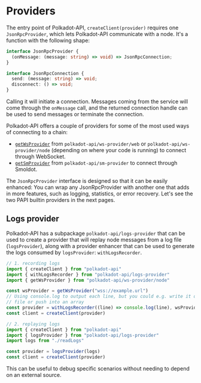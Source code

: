 # Providers

The entry point of Polkadot-API, `createClient(provider)` requires one `JsonRpcProvider`, which lets Polkadot-API communicate with a node. It's a function with the following shape:

```ts
interface JsonRpcProvider {
  (onMessage: (message: string) => void) => JsonRpcConnection;
}

interface JsonRpcConnection {
  send: (message: string) => void;
  disconnect: () => void;
}
```

Calling it will initiate a connection. Messages coming from the service will come through the `onMessage` call, and the returned connection handle can be used to send messages or terminate the connection.

Polkadot-API offers a couple of providers for some of the most used ways of connecting to a chain:

- [`getWsProvider`](/providers/ws) from `polkadot-api/ws-provider/web` or `polkadot-api/ws-provider/node` (depending on where your code is running) to connect through WebSocket.
- [`getSmProvider`](/providers/sm) from `polkadot-api/sm-provider` to connect through Smoldot.

The `JsonRpcProvider` interface is designed so that it can be easily enhanced: You can wrap any JsonRpcProvider with another one that adds in more features, such as logging, statistics, or error recovery. Let's see the two PAPI builtin providers in the next pages.

## Logs provider

Polkadot-API has a subpackage `polkadot-api/logs-provider` that can be used to create a provider that will replay node messages from a log file (`logsProvider`), along with a provider enhancer that can be used to generate the logs consumed by `logsProvider`: `withLogsRecorder`.

```ts
// 1. recording logs
import { createClient } from "polkadot-api"
import { withLogsRecorder } from "polkadot-api/logs-provider"
import { getWsProvider } from "polkadot-api/ws-provider/node"

const wsProvider = getWsProvider("wss://example.url")
// Using console.log to output each line, but you could e.g. write it directly to a
// file or push into an array
const provider = withLogsRecorder((line) => console.log(line), wsProvider)
const client = createClient(provider)
```

```ts
// 2. replaying logs
import { createClient } from "polkadot-api"
import { logsProvider } from "polkadot-api/logs-provider"
import logs from "./readLogs"

const provider = logsProvider(logs)
const client = createClient(provider)
```

This can be useful to debug specific scenarios without needing to depend on an external source.
